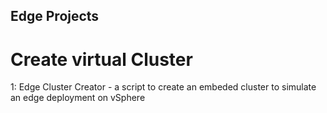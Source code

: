 ## Edge Projects

# Create virtual Cluster

1: Edge Cluster Creator - a script to create an embeded cluster to simulate an edge deployment on vSphere
